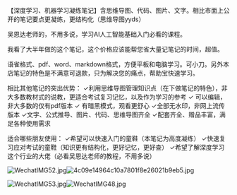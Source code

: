 【深度学习、机器学习凝练笔记】含思维导图、代码、图片、文字。相比市面上公开的笔记要点更凝练，更结构化（思维导图yyds）

吴恩达老师的，不用多说，学习AI人工智能基础入门必看的课程。

我看了大半年做的这个笔记，这个价格应该能帮您省大量记笔记的时间，超值。

语雀格式、pdf、word、markdown格式，方便平板和电脑学习。可小刀。另外本店笔记的特色是不满意可退款，只为解决您的痛点，帮助宝快速学习。


相比其他笔记的突出优势：
✓利用思维导图管理知识点（在下做笔记的特色），非大多数教材式的说教，更适合考试复习记忆，以及作为学习的参考
✓ 可以编辑，非大多数的仅有pdf版本
✓ 有暗黑模式，观看更舒心
✓全部无水印，非网上流传版本
✓文字、公式推导、图片、代码、思维导图齐全
✓配套齐全、赠品丰富，满足各种使用需求

适合哪些朋友使用：
✓希望可以快速入门的童鞋（本笔记为高度凝练）
✓快速复习应对考试的童鞋（知识更有结构化，更好记忆，更好查）
✓希望了解深度学习这个行业的大佬（必看吴恩达老师的教程，不用多说）

![WechatIMG52.jpg](https://cdn.nlark.com/yuque/0/2024/jpeg/21688751/1716120935865-57c34fb1-7741-41cc-a752-22671e9fcf49.jpeg#averageHue=%23f2f0e1&clientId=u3b996366-f13f-4&from=paste&height=2007&id=uf104094c&originHeight=2509&originWidth=1170&originalType=binary&ratio=1.25&rotation=0&showTitle=false&size=350498&status=done&style=none&taskId=ud13711f8-28e5-4e92-a43e-6a3a5b49b06&title=&width=936)![4c09e14964c10a7801f8e26021b9eb5.jpg](https://cdn.nlark.com/yuque/0/2024/jpeg/21688751/1716121066982-3efa9116-19a0-4da3-972a-22460f721214.jpeg#averageHue=%23f3f1e2&clientId=u3b996366-f13f-4&from=paste&height=2007&id=u5a4fc0a7&originHeight=2509&originWidth=1170&originalType=binary&ratio=1.25&rotation=0&showTitle=false&size=300582&status=done&style=none&taskId=u590fc84b-7913-4211-9279-7e23dfa8497&title=&width=936)

![WechatIMG53.jpg](https://cdn.nlark.com/yuque/0/2024/jpeg/21688751/1716120941367-d4f2e4af-1ddb-4a7c-b558-1da97ad60d77.jpeg#averageHue=%23f2f0e1&clientId=u3b996366-f13f-4&from=paste&height=2007&id=ucfa0289d&originHeight=2509&originWidth=1170&originalType=binary&ratio=1.25&rotation=0&showTitle=false&size=372532&status=done&style=none&taskId=u0051defd-c4b3-4f25-846e-d5ac26b71ec&title=&width=936)![WechatIMG48.jpg](https://cdn.nlark.com/yuque/0/2024/jpeg/21688751/1716120947291-605118f3-eee7-4337-862e-31d4ca051c6a.jpeg#averageHue=%23f4f2e3&clientId=u3b996366-f13f-4&from=paste&height=2007&id=ua637bab7&originHeight=2509&originWidth=1170&originalType=binary&ratio=1.25&rotation=0&showTitle=false&size=307032&status=done&style=none&taskId=ua494e346-c6ac-4545-8c6d-da0b3908bc6&title=&width=936)
